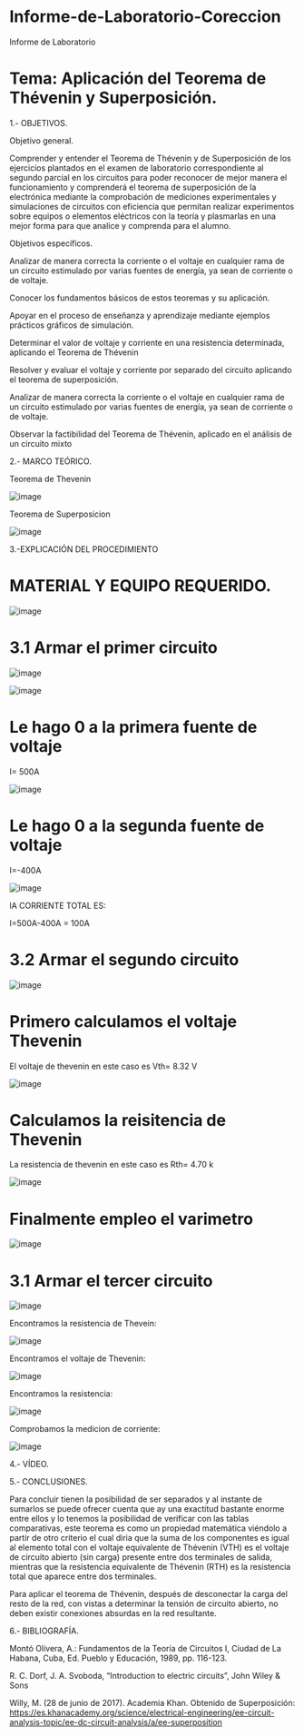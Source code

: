 # Informe-de-Laboratorio-Coreccion

Informe de Laboratorio

# Tema: Aplicación del Teorema de Thévenin y Superposición.

1.- OBJETIVOS.

Objetivo general.

Comprender y entender el Teorema de Thévenin y de Superposición de  los ejercicios plantados en el examen de laboratorio correspondiente al segundo parcial en los circuitos para poder reconocer de mejor manera el funcionamiento y comprenderá el teorema de superposición de la electrónica mediante la comprobación de mediciones experimentales y simulaciones de circuitos con eficiencia que permitan realizar experimentos sobre equipos o elementos eléctricos con la teoría y plasmarlas en una mejor forma para que analice y comprenda para el alumno.

Objetivos específicos.

Analizar de manera correcta la corriente o el voltaje en cualquier rama de un circuito estimulado por varias fuentes de energía, ya sean de corriente o de voltaje.

Conocer los fundamentos básicos de estos teoremas y su aplicación.

Apoyar en el proceso de enseñanza y aprendizaje mediante ejemplos prácticos gráficos de simulación.

Determinar el valor de voltaje y corriente en una resistencia determinada, aplicando el Teorema de Thévenin

Resolver y evaluar el voltaje y corriente por separado del circuito aplicando el teorema de superposición.

Analizar de manera correcta la corriente o el voltaje en cualquier rama de un circuito estimulado por varias fuentes de energía, ya sean de corriente o de voltaje.

Observar la factibilidad del Teorema de Thévenin, aplicado en el análisis de un circuito mixto


2.- MARCO TEÓRICO.

Teorema de Thevenin

![image](https://github.com/arielguano/Informe-de-Laboratorio-Coreccion/blob/main/coreccion%20Circuitos-1.png)

Teorema de Superposicion 

![image](https://github.com/arielguano/Informe-de-Laboratorio-Coreccion/blob/main/coreccion%20Circuitos-2.png)

3.-EXPLICACIÓN DEL PROCEDIMIENTO

# MATERIAL Y EQUIPO REQUERIDO.

![image](https://user-images.githubusercontent.com/84788926/184886899-a474b752-110d-4215-839f-2ad7ec671330.png)

# 3.1 Armar el primer circuito

![image](https://github.com/arielguano/Informe-de-Laboratorio-Coreccion/blob/main/ejer1.png)

![image](https://github.com/arielguano/Informe-de-Laboratorio-Coreccion/blob/main/imagen1.png)

# Le hago 0 a la primera fuente de voltaje

 I= 500A

![image](https://user-images.githubusercontent.com/84788926/184887297-9a3a2aa1-f92b-4ffa-9a0c-99a1ef287f82.png)
 

# Le hago 0 a la segunda  fuente de voltaje

I=-400A

![image](https://user-images.githubusercontent.com/84788926/184887330-86641d76-5bff-4166-848d-fc6d78a63e5c.png)

lA CORRIENTE TOTAL ES: 

I=500A-400A = 100A

# 3.2 Armar el segundo circuito

![image](https://github.com/arielguano/Informe-de-Laboratorio-Coreccion/blob/main/Imagen3.png)

# Primero calculamos el voltaje Thevenin

El voltaje de thevenin en este caso es Vth= 8.32 V

![image](https://github.com/arielguano/Informe-de-Laboratorio-Coreccion/blob/main/Imagen4.png)

# Calculamos la reisitencia de Thevenin 

La resistencia  de thevenin en este caso es Rth= 4.70 k 

![image](https://github.com/arielguano/Informe-de-Laboratorio-Coreccion/blob/main/Imagen5.png)

# Finalmente  empleo el varimetro
![image](https://github.com/arielguano/Informe-de-Laboratorio-Coreccion/blob/main/Imagen6.png)

# 3.1 Armar el tercer circuito

![image](https://github.com/arielguano/Informe-de-Laboratorio-Coreccion/blob/main/Imagen7.png)

Encontramos la resistencia de Thevein:

![image](https://github.com/arielguano/Informe-de-Laboratorio-Coreccion/blob/main/Imagen8.png)

Encontramos el voltaje de Thevenin: 

![image](https://github.com/arielguano/Informe-de-Laboratorio-Coreccion/blob/main/Imagen9.png)

Encontramos la resistencia:

![image](https://github.com/arielguano/Informe-de-Laboratorio-Coreccion/blob/main/Imagen10.png)

Comprobamos la medicion de corriente:

![image](https://github.com/arielguano/Informe-de-Laboratorio-Coreccion/blob/main/Imagen11.png)

4.- VÍDEO.

5.- CONCLUSIONES.

Para concluir tienen la posibilidad de ser separados y al instante de sumarlos se puede ofrecer cuenta que ay una exactitud bastante enorme entre ellos y lo tenemos la posibilidad de verificar con las tablas comparativas, este teorema es como un propiedad matemática viéndolo a partir de otro criterio el cual diria que la suma de los componentes es igual al elemento total con el voltaje equivalente de Thévenin (VTH) es el voltaje de circuito abierto (sin carga) presente entre dos terminales de salida, mientras que la resistencia equivalente de Thévenin (RTH) es la resistencia total que aparece entre dos terminales.

Para aplicar el teorema de Thévenin, después de desconectar la carga del resto de la red, con vistas a determinar la tensión de circuito abierto, no deben existir conexiones absurdas en la red resultante.

6.- BIBLIOGRAFÍA.

Montó Olivera, A.: Fundamentos de la Teoría de Circuitos I, Ciudad de La Habana, Cuba, Ed. Pueblo y Educación, 1989, pp. 116-123.

R. C. Dorf, J. A. Svoboda, “Introduction to electric circuits”, John Wiley & Sons

Willy, M. (28 de junio de 2017). Academia Khan. Obtenido de Superposición: https://es.khanacademy.org/science/electrical-engineering/ee-circuit-analysis-topic/ee-dc-circuit-analysis/a/ee-superposition

